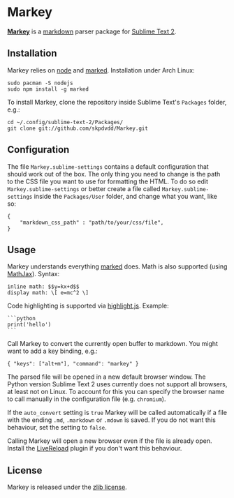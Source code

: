 
Markey
======

**[Markey](https://github.com/skpdvdd/Markey)** is a [markdown](http://daringfireball.net/projects/markdown/) parser package for [Sublime Text 2](http://www.sublimetext.com/).

Installation
------------

Markey relies on [node](http://nodejs.org/) and [marked](https://github.com/chjj/marked). Installation under Arch Linux:

    sudo pacman -S nodejs
    sudo npm install -g marked

To install Markey, clone the repository inside Sublime Text's `Packages` folder, e.g.:

    cd ~/.config/sublime-text-2/Packages/
    git clone git://github.com/skpdvdd/Markey.git

Configuration
-------------

The file `Markey.sublime-settings` contains a default configuration that should work out of the box. The only thing you need to change is the path to the CSS file you want to use for formatting the HTML. To do so edit `Markey.sublime-settings` or better create a file called `Markey.sublime-settings` inside the `Packages/User` folder, and change what you want, like so:

    {
        "markdown_css_path" : "path/to/your/css/file",
    }

Usage
-----

Markey understands everything [marked](https://github.com/chjj/marked) does. Math is also supported (using [MathJax](http://www.mathjax.org/)). Syntax:

    inline math: $$y=kx+d$$
    display math: \[ e=mc^2 \]

Code highlighting is supported via [highlight.js](http://softwaremaniacs.org/soft/highlight/en/). Example:

    ```python
    print('hello')
    ```

Call Markey to convert the currently open buffer to markdown. You might want to add a key binding, e.g.:

    { "keys": ["alt+m"], "command": "markey" }

The parsed file will be opened in a new default browser window. The Python version Sublime Text 2 uses currently does not support all browsers, at least not on Linux. To account for this you can specify the browser name to call manually in the configuration file (e.g. `chromium`).

If the `auto_convert` setting is `true` Markey will be called automatically if a file with the ending `.md`, `.markdown` or `.mdown` is saved. If you do not want this behaviour, set the setting to `false`.

Calling Markey will open a new browser even if the file is already open. Install the [LiveReload](https://github.com/dz0ny/LiveReload-sublimetext2) plugin if you don't want this behaviour.

License
-------

Markey is released under the [zlib license](http://www.zlib.net/zlib_license.html).